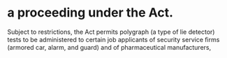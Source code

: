 # a proceeding under the Act.

Subject to restrictions, the Act permits polygraph (a type of lie detector) tests to be administered to certain job applicants of security service ﬁrms (armored car, alarm, and guard) and of pharmaceutical manufacturers,
